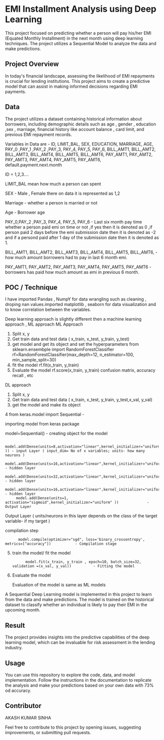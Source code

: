 
# EMI Installment Analysis using Deep Learning

This project focused on predicting whether a person will pay his/her EMI (Equated Monthly Installment) in the next month using deep learning techniques. The project utilizes a Sequential Model to analyze the data and make predictions.

## Project Overview
In today's financial landscape, assessing the likelihood of EMI repayments is crucial for lending institutions. This project aims to create a predictive model that can assist in making informed decisions regarding EMI payments.
## Data
The project utilizes a dataset containing historical information about borrowers, including demographic details such as age , gender , education ,sex , marriage, financial history like account balance , card limit, and previous EMI repayment records.

Variables in Data are -
ID,	LIMIT_BAL,	SEX,	EDUCATION,	MARRIAGE,  AGE,	PAY_0 ,PAY_1 ,PAY_2	,PAY_3,	PAY_4,	PAY_5,	PAY_6,	BILL_AMT1,	BILL_AMT2,	BILL_AMT3,	BILL_AMT4,	BILL_AMT5,	BILL_AMT6,	PAY_AMT1,	PAY_AMT2,	PAY_AMT3,	PAY_AMT4,	PAY_AMT5,	PAY_AMT6,	default.payment.next.month

ID = 1,2,3....

LIMIT_BAL mean how much a person can spent 


SEX - Male , Female there on data it is represented as 1,2

Marriage - whether a person is married or not 

Age - Borrower age 

PAY_0,PAY_2	,PAY_3,	PAY_4,	PAY_5,	PAY_6 - Last six month pay time whether a person paid emi on time or not ,if yes then it is denoted as 0 ,if person paid 2 days before the emi submission date then it is denoted as -2 and if a persond paid after 1 day of the submission date then it is denoted as 1.


BILL_AMT1,	BILL_AMT2,	BILL_AMT3,	BILL_AMT4,	BILL_AMT5,	BILL_AMT6, -   how much amount borrowers had to pay in last 6 month emi.

PAY_AMT1,	PAY_AMT2,	PAY_AMT3,	PAY_AMT4,	PAY_AMT5,	PAY_AMT6 - borrowers has paid how much amount as emi in previous 6 month.







## POC / Technique 
I have imported Pandas , NumpY for data wrangling such as cleaning , droping nan values.imported matplotlib , seaborn for data visualization and to know correlation between the variables.

Deep learning approach is slightly different then a machine learning approach , 
ML approach 
ML Approach
1. Split x, y 
2. Get train data and test data ( x_train, x_test, y_train, y_test) 
3. get model and get its object and set the hyperparameters
             from sklearn.ensembple import RandomForestClassifier
             rf=RandomForestClassifier(max_depth=12, n_estimator=100, min_sample_split=30)
4. fit the model 
             rf.fit(x_train, y_train)
5. Evaluate the model
              rf.score(x_train, y_train)
              confusion matrix, accuracy recall , etc 


DL approach   

1. Split x, y 
2. Get train data and test data ( x_train, x_test, y_train, y_test,x_val, y_val) 
3. get the model and make its object 



4 from keras.model import Sequential                                                  - 

importing model from keras package

 model=Sequential()                                                                       - creating object for the model

         model.add(Dense(units=8,activation="linear",kernel_initializer="uniform",input_dim=11 )) - input Layer ( input_dim= No of x variables; units- how many neurons )
         model.add(Dense(units=16,activation="linear",kernel_initializer="uniform"))              - hidden layer
         model.add(Dense(units=32,activation="linear",kernel_initializer="uniform"))              - hidden layer
         model.add(Dense(units=16,activation="linear",kernel_initializer="uniform"))              - hidden layer
         model.add(Dense(units=1, activation="sigmoid",kernel_initializer="uniform" ))             - Output Layer                                                          
         
 Output Layer  ( units/neurons in this layer depends on the class of the target variable- if my target )
                                                          
 compilation step  
          
          model.compile(optimizer="sgd", loss='binary_crossentropy', metrics=["accuracy"])           - Compilation stage

5. train the model/ fit the model
          
             model.fit(x_train, y_train , epoch=10, batch_size=32, validation =(x_val, y_val))          - Fitting the model 
6. Evaluate the model 
      
      Evaluation of the model is same as ML models   


A Sequential Deep Learning model is implemented in this project to learn from the data and make predictions. The model is trained on the historical dataset to classify whether an individual is likely to pay their EMI in the upcoming month.




## Result
The project provides insights into the predictive capabilities of the deep learning model, which can be invaluable for risk assessment in the lending industry.
## Usage
You can use this repository to explore the code, data, and model implementation. Follow the instructions in the documentation to replicate the analysis and make your predictions based on your own data with 73% od accuracy.


## Contributor

AKASH KUMAR SINHA 

Feel free to contribute to this project by opening issues, suggesting improvements, or submitting pull requests.

